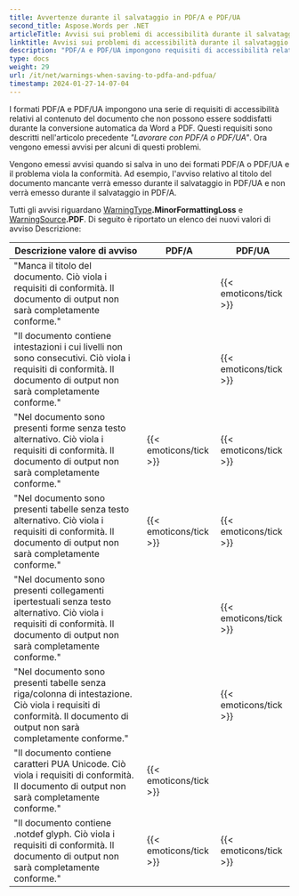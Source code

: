 ```yaml
---
title: Avvertenze durante il salvataggio in PDF/A e PDF/UA
second_title: Aspose.Words per .NET
articleTitle: Avvisi sui problemi di accessibilità durante il salvataggio in PDF/A e PDF/UA
linktitle: Avvisi sui problemi di accessibilità durante il salvataggio in PDF/A e PDF/UA
description: "PDF/A e PDF/UA impongono requisiti di accessibilità relativi al contenuto del documento. Quando si salva in PDF/A o PDF/UA in C# e il problema viola la conformità, viene emesso un avviso."
type: docs
weight: 29
url: /it/net/warnings-when-saving-to-pdfa-and-pdfua/
timestamp: 2024-01-27-14-07-04
---
```


I formati PDF/A e PDF/UA impongono una serie di requisiti di accessibilità relativi al contenuto del documento che non possono essere soddisfatti durante la conversione automatica da Word a PDF. Questi requisiti sono descritti nell'articolo precedente *"Lavorare con PDF/A o PDF/UA"*. Ora vengono emessi avvisi per alcuni di questi problemi.

Vengono emessi avvisi quando si salva in uno dei formati PDF/A o PDF/UA e il problema viola la conformità. Ad esempio, l'avviso relativo al titolo del documento mancante verrà emesso durante il salvataggio in PDF/UA e non verrà emesso durante il salvataggio in PDF/A.

Tutti gli avvisi riguardano [WarningType](https://reference.aspose.com/words/it/net/aspose.words/warningtype/)**.MinorFormattingLoss** e [WarningSource](https://reference.aspose.com/words/it/net/aspose.words/warningsource/)**.PDF**. Di seguito è riportato un elenco dei nuovi valori di avviso Descrizione:

|  Descrizione valore di avviso |  PDF/A |  PDF/UA |
|  ------------------------------------------------------------  |  ----------------------  |  ----------------------  |
|  "Manca il titolo del documento. Ciò viola i requisiti di conformità. Il documento di output non sarà completamente conforme." |                          |   {{< emoticons/tick >}}  |
|  "Il documento contiene intestazioni i cui livelli non sono consecutivi. Ciò viola i requisiti di conformità. Il documento di output non sarà completamente conforme." |                          |   {{< emoticons/tick >}}  |
|  "Nel documento sono presenti forme senza testo alternativo. Ciò viola i requisiti di conformità. Il documento di output non sarà completamente conforme." |   {{< emoticons/tick >}}  |   {{< emoticons/tick >}}  |
|  "Nel documento sono presenti tabelle senza testo alternativo. Ciò viola i requisiti di conformità. Il documento di output non sarà completamente conforme." |   {{< emoticons/tick >}}  |   {{< emoticons/tick >}}  |
|  "Nel documento sono presenti collegamenti ipertestuali senza testo alternativo. Ciò viola i requisiti di conformità. Il documento di output non sarà completamente conforme." |                          |   {{< emoticons/tick >}}  |
|  "Nel documento sono presenti tabelle senza riga/colonna di intestazione. Ciò viola i requisiti di conformità. Il documento di output non sarà completamente conforme." |                          |   {{< emoticons/tick >}}  |
|  "Il documento contiene caratteri PUA Unicode. Ciò viola i requisiti di conformità. Il documento di output non sarà completamente conforme." |   {{< emoticons/tick >}}  |                          |
|  "Il documento contiene .notdef glyph. Ciò viola i requisiti di conformità. Il documento di output non sarà completamente conforme." |   {{< emoticons/tick >}}  |   {{< emoticons/tick >}}  |
